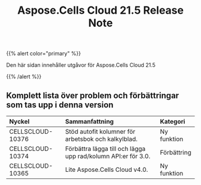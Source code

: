﻿---
title: Aspose.Cells Cloud 21.5 Release Note
second_title: Aspose.Cells Cloud Documen
type: docs
url: /sv/aspose-cells-cloud-21-5-release-notes/
description: Aspose.Cells Cloud stöder Excel för att skapa, konvertera, sammanfoga, dela, skydda, inre objektoperation och så vidare
weight: 68
---
{{% alert color="primary" %}} 

Den här sidan innehåller utgåvor för Aspose.Cells Cloud 21.5

{{% /alert %}} 
## **Komplett lista över problem och förbättringar som tas upp i denna version**

|**Nyckel**|**Sammanfattning**|**Kategori**|
|:- |:- |:- |
|CELLSCLOUD-10376 |Stöd autofit kolumner för arbetsbok och kalkylblad.| Ny funktion|
|CELLSCLOUD-10374 | Förbättra lägga till och lägga upp rad/kolumn API:er för 3.0.| Förbättring|
|CELLSCLOUD-10365 | Lite Aspose.Cells Cloud v4.0.| Ny funktion|

